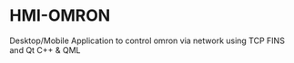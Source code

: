 # HMI-OMRON
Desktop/Mobile Application to control omron via network using TCP FINS and Qt C++ &amp; QML
